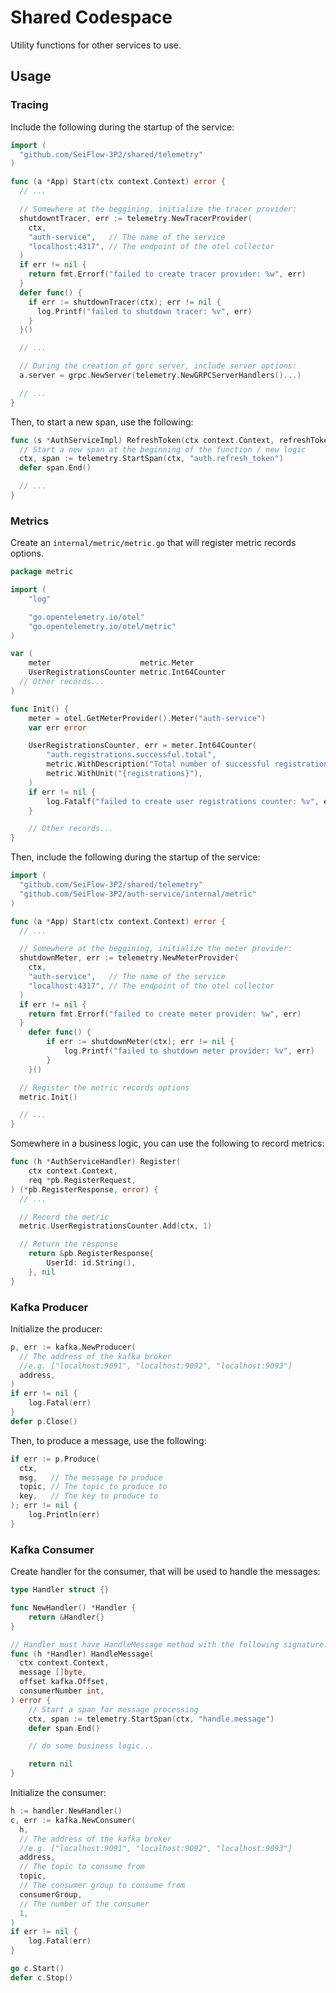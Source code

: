 # Shared Codespace

Utility functions for other services to use.

## Usage

### Tracing

Include the following during the startup of the service:

```go
import (
  "github.com/SeiFlow-3P2/shared/telemetry"
)

func (a *App) Start(ctx context.Context) error {
  // ...

  // Somewhere at the beggining, initialize the tracer provider:
  shutdowntTracer, err := telemetry.NewTracerProvider(
    ctx,
    "auth-service",   // The name of the service
    "localhost:4317", // The endpoint of the otel collector
  )
  if err != nil {
    return fmt.Errorf("failed to create tracer provider: %w", err)
  }
  defer func() {
    if err := shutdownTracer(ctx); err != nil {
      log.Printf("failed to shutdown tracer: %v", err)
    }
  }()

  // ...

  // During the creation of gprc server, include server options:
  a.server = grpc.NewServer(telemetry.NewGRPCServerHandlers()...)

  // ...
}
```

Then, to start a new span, use the following:

```go
func (s *AuthServiceImpl) RefreshToken(ctx context.Context, refreshToken string) (string, error) {
  // Start a new span at the beginning of the function / new logic
  ctx, span := telemetry.StartSpan(ctx, "auth.refresh_token")
  defer span.End()

  // ...
}
```

### Metrics

Create an `internal/metric/metric.go` that will register metric records options.
```go
package metric

import (
	"log"

	"go.opentelemetry.io/otel"
	"go.opentelemetry.io/otel/metric"
)

var (
	meter                    metric.Meter
	UserRegistrationsCounter metric.Int64Counter
  // Other records...
)

func Init() {
	meter = otel.GetMeterProvider().Meter("auth-service")
	var err error

	UserRegistrationsCounter, err = meter.Int64Counter(
		"auth.registrations.successful.total",
		metric.WithDescription("Total number of successful registrations"),
		metric.WithUnit("{registrations}"),
	)
	if err != nil {
		log.Fatalf("failed to create user registrations counter: %v", err)
	}

	// Other records...
}

```

Then, include the following during the startup of the service:

```go
import (
  "github.com/SeiFlow-3P2/shared/telemetry"
  "github.com/SeiFlow-3P2/auth-service/internal/metric"
)

func (a *App) Start(ctx context.Context) error {
  // ...

  // Somewhere at the beggining, initialize the meter provider:
  shutdownMeter, err := telemetry.NewMeterProvider(
    ctx,
    "auth-service",   // The name of the service
    "localhost:4317", // The endpoint of the otel collector
  )
  if err != nil {
    return fmt.Errorf("failed to create meter provider: %w", err)
  }
	defer func() {
		if err := shutdownMeter(ctx); err != nil {
			log.Printf("failed to shutdown meter provider: %v", err)
		}
	}()

  // Register the metric records options
  metric.Init()

  // ...
}
```

Somewhere in a business logic, you can use the following to record metrics:

```go
func (h *AuthServiceHandler) Register(
	ctx context.Context,
	req *pb.RegisterRequest,
) (*pb.RegisterResponse, error) {
  // ...

  // Record the metric
  metric.UserRegistrationsCounter.Add(ctx, 1)

  // Return the response
	return &pb.RegisterResponse{
		UserId: id.String(),
	}, nil
}
```

### Kafka Producer

Initialize the producer:

```go
p, err := kafka.NewProducer(
  // The address of the kafka broker
  //e.g. ["localhost:9091", "localhost:9092", "localhost:9093"]
  address,
)
if err != nil {
	log.Fatal(err)
}
defer p.Close()
```

Then, to produce a message, use the following:

```go
if err := p.Produce(
  ctx,
  msg,   // The message to produce
  topic, // The topic to produce to
  key,   // The key to produce to
); err != nil {
	log.Println(err)
}
```

### Kafka Consumer

Create handler for the consumer, that will be used to handle the messages:

```go
type Handler struct {}

func NewHandler() *Handler {
	return &Handler{}
}

// Handler must have HandleMessage method with the following signature:
func (h *Handler) HandleMessage(
  ctx context.Context,
  message []byte,
  offset kafka.Offset,
  consumerNumber int,
) error {
	// Start a span for message processing
	ctx, span := telemetry.StartSpan(ctx, "handle.message")
	defer span.End()

	// do some business logic...

	return nil
}

```

Initialize the consumer:

```go
h := handler.NewHandler()
c, err := kafka.NewConsumer(
  h,
  // The address of the kafka broker
  //e.g. ["localhost:9091", "localhost:9092", "localhost:9093"]
  address,
  // The topic to consume from
  topic,
  // The consumer group to consume from
  consumerGroup,
  // The number of the consumer
  1,
)
if err != nil {
	log.Fatal(err)
}

go c.Start()
defer c.Stop()
```
